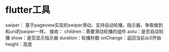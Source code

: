 # flutter工具

swiper：
  基于pageview实现的swiper滑动，支持自动轮播，指示器，争取做到和uni的swiper一样。
  接收：
    children：需要滑动轮播的组件
    aotu：是否自动轮播
    show：是否显示指示器
    duration：轮播秒数
    onChange：返回当前从0开始
    height：高度
